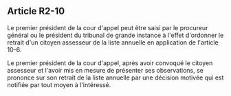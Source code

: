 Article R2-10
----
Le premier président de la cour d'appel peut être saisi par le procureur général
ou le président du tribunal de grande instance à l'effet d'ordonner le retrait
d'un citoyen assesseur de la liste annuelle en application de l'article 10-6.

Le premier président de la cour d'appel, après avoir convoqué le citoyen
assesseur et l'avoir mis en mesure de présenter ses observations, se prononce
sur son retrait de la liste annuelle par une décision motivée qui est notifiée
par tout moyen à l'intéressé.

